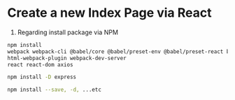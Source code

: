 # Create a new Index Page via React

1. Regarding install package via NPM

```sh
npm install 
webpack webpack-cli @babel/core @babel/preset-env @babel/preset-react babel-loader
html-webpack-plugin webpack-dev-server
react react-dom axios

npm install -D express 

npm install --save, -d, ...etc
```